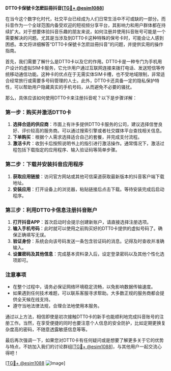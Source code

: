 **DTT0卡保號卡怎麽註冊抖音[[TG💪+ @esim1088](https://t.me/s/esim1088)]**

在当今这个数字化时代，社交平台已经成为人们日常生活中不可或缺的一部分。而抖音作为一个全球范围内备受欢迎的短视频分享平台，其影响力和用户群体都在持续扩大。对于想要体验抖音乐趣的朋友来说，如何注册并使用抖音账号可能是一个需要解决的问题。尤其是当涉及到DTT0卡这种特殊的保号卡时，可能会让人感到困惑。本文将详细解答“DTT0卡保號卡怎麽註冊抖音”的问题，并提供实用的操作指南。

首先，我们需要了解什么是DTT0卡以及它的作用。DTT0卡是一种专门为手机用户设计的虚拟SIM卡服务，它允许用户通过互联网连接来拨打电话、发送短信等传统移动通信功能。这种卡的优点在于无需实体SIM卡槽，也不受地域限制，非常适合经常旅行或需要多号码管理的人士。此外，DTT0卡还具备一定的隐私保护特性，可以帮助用户隐藏真实的手机号码，从而避免不必要的骚扰。

那么，具体应该如何使用DTT0卡来注册抖音呢？以下是步骤详解：

### 第一步：购买并激活DTT0卡

1. **选择合适的供应商**：市面上有许多提供DTT0卡服务的公司，建议选择信誉良好、评价较高的服务商。可以通过搜索引擎或者社交媒体平台查找相关信息。
2. **下单购买**：根据个人需求选择适合自己的套餐，并完成支付流程。
3. **激活卡片**：收到卡后按照说明书上的指引进行激活操作。通常情况下，激活过程包括下载指定的应用程序、输入验证码等简单步骤。

### 第二步：下载并安装抖音应用程序

1. **获取应用链接**：访问官方网站或其他可信渠道获取最新版本的抖音客户端下载地址。
2. **安装应用**：打开设备上的浏览器，粘贴链接后点击下载。等待安装完成后启动程序。

### 第三步：利用DTT0卡信息注册抖音账户

1. **打开抖音APP**：首次启动时会提示创建新账户，请直接选择注册选项。
2. **输入手机号码**：此时就可以使用之前购买好的DTT0卡提供的虚拟号码了。确保正确填写无误。
3. **验证身份**：系统会向该号码发送一条包含验证码的消息。记得及时查收并准确输入。
4. **设置密码及其他信息**：完成基本资料录入后，设定登录密码以及其他个性化选项即可。

### 注意事项

- 在整个过程中，请务必保证网络环境稳定流畅，以免影响数据传输速度。
- 如果遇到任何技术难题，可以联系客服寻求帮助。大多数正规的服务商都会提供全天候在线支持。
- 遵守当地法律法规，合理合法地使用本服务。

通过以上方法，相信即使是初次接触DTT0卡的新手也能顺利地完成抖音账号的注册工作。当然，在享受便捷的同时也要注意个人信息的安全防护，比如定期更换复杂度高的密码，不随意透露敏感信息等等。

最后再次强调一下，如果您对DTT0卡有任何疑问或是想要了解更多关于它的优势与特点，不妨加入我们的讨论群组[[TG💪+ @esim1088](https://t.me/s/esim1088)]，与其他用户一起交流心得吧！

[[TG💪+ @esim1088](https://t.me/s/esim1088) ![Image](https://i.postimg.cc/4NQfJmqS/Snipaste-2025-05-13-00-14-12.png)]